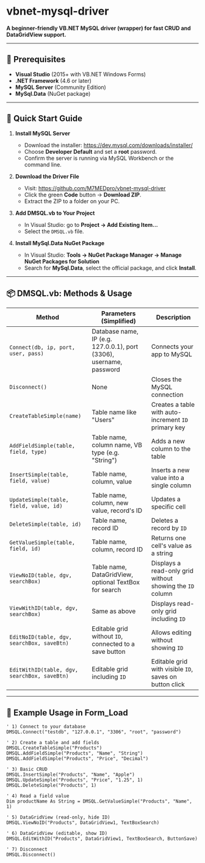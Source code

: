 # vbnet-mysql-driver

**A beginner-friendly VB.NET MySQL driver (wrapper) for fast CRUD and DataGridView support.**

---

## 🔧 Prerequisites

- **Visual Studio** (2015+ with VB.NET Windows Forms)  
- **.NET Framework** (4.6 or later)  
- **MySQL Server** (Community Edition)  
- **MySql.Data** (NuGet package)

---

## 🚀 Quick Start Guide

1. **Install MySQL Server**  
   - Download the installer: https://dev.mysql.com/downloads/installer/  
   - Choose **Developer Default** and set a **root** password.  
   - Confirm the server is running via MySQL Workbench or the command line.

2. **Download the Driver File**  
   - Visit: https://github.com/M7MEDpro/vbnet-mysql-driver  
   - Click the green **Code** button → **Download ZIP**.  
   - Extract the ZIP to a folder on your PC.

3. **Add DMSQL.vb to Your Project**  
   - In Visual Studio: go to **Project → Add Existing Item...**  
   - Select the `DMSQL.vb` file.

4. **Install MySql.Data NuGet Package**  
   - In Visual Studio: **Tools → NuGet Package Manager → Manage NuGet Packages for Solution**  
   - Search for **MySql.Data**, select the official package, and click **Install**.

---

## 📦 DMSQL.vb: Methods & Usage

| Method                         | Parameters (Simplified)                                     | Description                                                  |
|-------------------------------|--------------------------------------------------------------|--------------------------------------------------------------|
| `Connect(db, ip, port, user, pass)` | Database name, IP (e.g. 127.0.0.1), port (3306), username, password | Connects your app to MySQL                                   |
| `Disconnect()`                | None                                                         | Closes the MySQL connection                                  |
| `CreateTableSimple(name)`     | Table name like "Users"                                     | Creates a table with auto-increment `ID` primary key        |
| `AddFieldSimple(table, field, type)` | Table name, column name, VB type (e.g. "String")      | Adds a new column to the table                              |
| `InsertSimple(table, field, value)` | Table name, column, value                                 | Inserts a new value into a single column                    |
| `UpdateSimple(table, field, value, id)` | Table name, column, new value, record's ID          | Updates a specific cell                                     |
| `DeleteSimple(table, id)`     | Table name, record ID                                       | Deletes a record by `ID`                                    |
| `GetValueSimple(table, field, id)` | Table name, column, record ID                          | Returns one cell's value as a string                        |
| `ViewNoID(table, dgv, searchBox)` | Table name, DataGridView, optional TextBox for search    | Displays a read-only grid without showing the `ID` column  |
| `ViewWithID(table, dgv, searchBox)` | Same as above                                             | Displays read-only grid including `ID`                     |
| `EditNoID(table, dgv, searchBox, saveBtn)` | Editable grid without `ID`, connected to a save button | Allows editing without showing `ID`                          |
| `EditWithID(table, dgv, searchBox, saveBtn)` | Editable grid including `ID`                         | Editable grid with visible `ID`, saves on button click      |

---

## 🧩 Example Usage in Form_Load

```vbnet
' 1) Connect to your database
DMSQL.Connect("testdb", "127.0.0.1", "3306", "root", "password")

' 2) Create a table and add fields
DMSQL.CreateTableSimple("Products")
DMSQL.AddFieldSimple("Products", "Name", "String")
DMSQL.AddFieldSimple("Products", "Price", "Decimal")

' 3) Basic CRUD
DMSQL.InsertSimple("Products", "Name", "Apple")
DMSQL.UpdateSimple("Products", "Price", "1.25", 1)
DMSQL.DeleteSimple("Products", 1)

' 4) Read a field value
Dim productName As String = DMSQL.GetValueSimple("Products", "Name", 1)

' 5) DataGridView (read-only, hide ID)
DMSQL.ViewNoID("Products", DataGridView1, TextBoxSearch)

' 6) DataGridView (editable, show ID)
DMSQL.EditWithID("Products", DataGridView1, TextBoxSearch, ButtonSave)

' 7) Disconnect
DMSQL.Disconnect()
